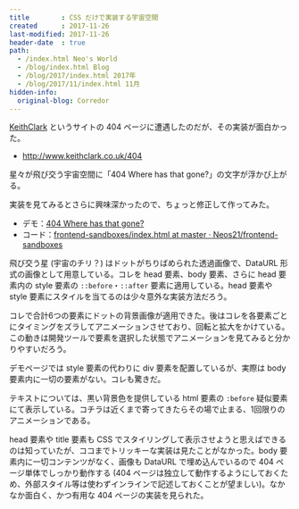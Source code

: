 ```yaml
---
title        : CSS だけで実装する宇宙空間
created      : 2017-11-26
last-modified: 2017-11-26
header-date  : true
path:
  - /index.html Neo's World
  - /blog/index.html Blog
  - /blog/2017/index.html 2017年
  - /blog/2017/11/index.html 11月
hidden-info:
  original-blog: Corredor
---
```


[KeithClark](http://www.keithclark.co.uk/) というサイトの 404 ページに遭遇したのだが、その実装が面白かった。

- <http://www.keithclark.co.uk/404>

星々が飛び交う宇宙空間に「404 Where has that gone?」の文字が浮かび上がる。

実装を見てみるとさらに興味深かったので、ちょっと修正して作ってみた。

- デモ：[404 Where has that gone?](https://neos21.github.io/frontend-sandboxes/404-where-has-that-gone/index.html)
- コード：[frontend-sandboxes/index.html at master · Neos21/frontend-sandboxes](https://github.com/neos21/frontend-sandboxes/blob/master/404-where-has-that-gone/index.html)

飛び交う星 (宇宙のチリ？) はドットがちりばめられた透過画像で、DataURL 形式の画像として用意している。コレを head 要素、body 要素、さらに head 要素内の style 要素の `::before`・`::after` 要素に適用している。head 要素や style 要素にスタイルを当てるのは少々意外な実装方法だろう。

コレで合計6つの要素にドットの背景画像が適用できた。後はコレを各要素ごとにタイミングをズラしてアニメーションさせており、回転と拡大をかけている。この動きは開発ツールで要素を選択した状態でアニメーションを見てみると分かりやすいだろう。

デモページでは style 要素の代わりに div 要素を配置しているが、実際は body 要素内に一切の要素がない。コレも驚きだ。

テキストについては、黒い背景色を提供している html 要素の `:before` 疑似要素にて表示している。コチラは近くまで寄ってきたらその場で止まる、1回限りのアニメーションである。

head 要素や title 要素も CSS でスタイリングして表示させようと思えばできるのは知っていたが、ココまでトリッキーな実装は見たことがなかった。body 要素内に一切コンテンツがなく、画像も DataURL で埋め込んでいるので 404 ページ単体でしっかり動作する (404 ページは独立して動作するようにしておくため、外部スタイル等は使わずインラインで記述しておくことが望ましい)。なかなか面白く、かつ有用な 404 ページの実装を見られた。
